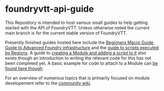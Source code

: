 # foundryvtt-api-guide
This Repository is intended to host various small guides to help getting started with the API of FoundryVTT. Unless otherwise noted the current main branch is for the current stable version of FoundryVTT.

Presently finished guides hosted here include the [Beginners Macro Guide](https://github.com/GamerFlix/foundryvtt-api-guide/blob/main/macro_guide.md), [Guide to Advanced Foundry infrastructure](https://github.com/GamerFlix/foundryvtt-api-guide/blob/main/advanced_api_guide.md) and the [guide to scripts executed by Regions](https://github.com/GamerFlix/foundryvtt-api-guide/blob/main/region_macros_guide.md).
A guide to [creating a Module and adding a script to it](https://github.com/GamerFlix/foundryvtt-api-guide/blob/main/module_guide_create.md) also exists though an introduction to writing the relevant code for this has not been completed yet. A basic example for code to attach to a Module can [be found here though](https://github.com/GamerFlix/foundryvtt-api-guide/blob/main/maximum-zoom-module.md).

For an overview of numerous topics that is primarily focused on module developement refer to the [community wiki](https://foundryvtt.wiki/en/development/api).
